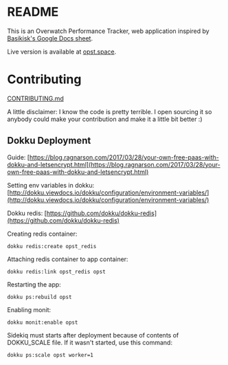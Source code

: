 # README

This is an Overwatch Performance Tracker, web application inspired by [Basikisk's Google Docs sheet](https://docs.google.com/spreadsheets/d/1x8klqrgx_QXBLsbaNa-Ca0VC-BESogggQJc58tLE4_w/edit#gid=1558584019).

Live version is available at [opst.space](http://opst.space).

# Contributing

[CONTRIBUTING.md](CONTRIBUTING.md)

A little disclaimer: I know the code is pretty terrible. I open sourcing it so anybody could make your contribution and make it a little bit better :)

## Dokku Deployment

Guide: [https://blog.ragnarson.com/2017/03/28/your-own-free-paas-with-dokku-and-letsencrypt.html](https://blog.ragnarson.com/2017/03/28/your-own-free-paas-with-dokku-and-letsencrypt.html)

Setting env variables in dokku: [http://dokku.viewdocs.io/dokku/configuration/environment-variables/](http://dokku.viewdocs.io/dokku/configuration/environment-variables/)

Dokku redis: [https://github.com/dokku/dokku-redis](https://github.com/dokku/dokku-redis)

Creating redis container:

`dokku redis:create opst_redis`

Attaching redis container to app container:

`dokku redis:link opst_redis opst`

Restarting the app:

`dokku ps:rebuild opst`

Enabling monit:

`dokku monit:enable opst`

Sidekiq must starts after deployment because of contents of DOKKU_SCALE file.
If it wasn't started, use this command:

`dokku ps:scale opst worker=1`
